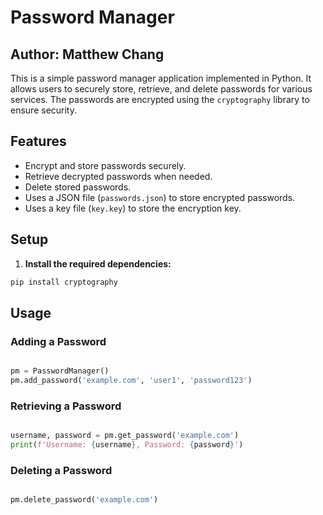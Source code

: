 # Password Manager
## Author: Matthew Chang

This is a simple password manager application implemented in Python. It allows users to securely store, retrieve, and delete passwords for various services. The passwords are encrypted using the `cryptography` library to ensure security.

## Features

- Encrypt and store passwords securely.
- Retrieve decrypted passwords when needed.
- Delete stored passwords.
- Uses a JSON file (`passwords.json`) to store encrypted passwords.
- Uses a key file (`key.key`) to store the encryption key.

## Setup

1. **Install the required dependencies:**
```sh
pip install cryptography
```

## Usage

### Adding a Password
```python

pm = PasswordManager()
pm.add_password('example.com', 'user1', 'password123')

```
### Retrieving a Password
```python

username, password = pm.get_password('example.com')
print(f'Username: {username}, Password: {password}')

```

### Deleting a Password
```python

pm.delete_password('example.com')

```
